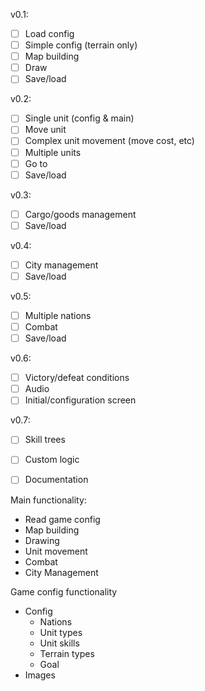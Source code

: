 v0.1:
- [ ] Load config
- [ ] Simple config (terrain only)
- [ ] Map building
- [ ] Draw
- [ ] Save/load

v0.2:
- [ ] Single unit (config & main)
- [ ] Move unit
- [ ] Complex unit movement (move cost, etc)
- [ ] Multiple units
- [ ] Go to
- [ ] Save/load

v0.3:
- [ ] Cargo/goods management
- [ ] Save/load

v0.4:
- [ ] City management
- [ ] Save/load

v0.5:
- [ ] Multiple nations
- [ ] Combat
- [ ] Save/load

v0.6:
- [ ] Victory/defeat conditions
- [ ] Audio
- [ ] Initial/configuration screen

v0.7:
- [ ] Skill trees
- [ ] Custom logic
- [ ] Documentation



Main functionality:
- Read game config
- Map building
- Drawing
- Unit movement
- Combat
- City Management

Game config functionality
- Config
  - Nations
  - Unit types
  - Unit skills
  - Terrain types
  - Goal
- Images
